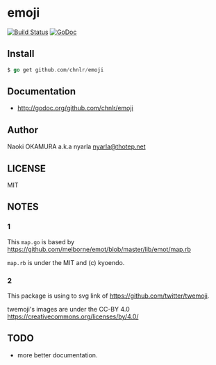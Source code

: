 emoji
=====

[![Build Status](https://travis-ci.org/chnlr/emoji.svg?branch=master)](https://travis-ci.org/chnlr/emoji) [![GoDoc](http://godoc.org/github.com/chnlr/emoji?status.svg)](http://godoc.org/github.com/chnlr/emoji)

Install
-------

```go
$ go get github.com/chnlr/emoji
```

Documentation
-------------

  * <http://godoc.org/github.com/chnlr/emoji>

Author
------

Naoki OKAMURA a.k.a nyarla <nyarla@thotep.net>

LICENSE
-------

MIT

NOTES
-----

### 1

This `map.go` is based by <https://github.com/melborne/emot/blob/master/lib/emot/map.rb>

`map.rb` is under the MIT and (c) kyoendo.

### 2

This package is using to svg link of <https://github.com/twitter/twemoji>.

twemoji's images are under the CC-BY 4.0 <https://creativecommons.org/licenses/by/4.0/>

TODO
----

  * more better documentation.

